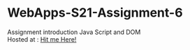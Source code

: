 # WebApps-S21-Assignment-6
Assignment introduction Java Script and DOM
<br>
Hosted at :  <a href="https://44-563-web-apps-s21.github.io/webapps-s21-assignment-6-vivekreddy764/pass.html">Hit me Here!</a>
